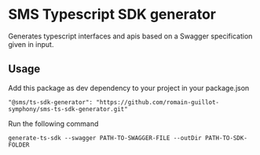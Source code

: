 # SMS Typescript SDK generator

Generates typescript interfaces and apis based on a Swagger specification given in input.

## Usage

Add this package as dev dependency to your project in your package.json
```
"@sms/ts-sdk-generator": "https://github.com/romain-guillot-symphony/sms-ts-sdk-generator.git"
```

Run the following command
```
generate-ts-sdk --swagger PATH-TO-SWAGGER-FILE --outDir PATH-TO-SDK-FOLDER
```
